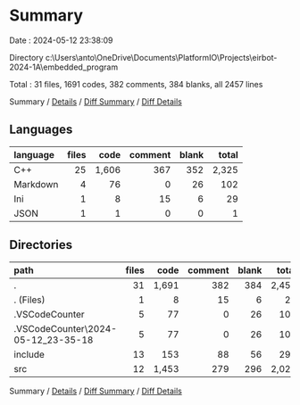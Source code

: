 # Summary

Date : 2024-05-12 23:38:09

Directory c:\\Users\\anto\\OneDrive\\Documents\\PlatformIO\\Projects\\eirbot-2024-1A\\embedded_program

Total : 31 files,  1691 codes, 382 comments, 384 blanks, all 2457 lines

Summary / [Details](details.md) / [Diff Summary](diff.md) / [Diff Details](diff-details.md)

## Languages
| language | files | code | comment | blank | total |
| :--- | ---: | ---: | ---: | ---: | ---: |
| C++ | 25 | 1,606 | 367 | 352 | 2,325 |
| Markdown | 4 | 76 | 0 | 26 | 102 |
| Ini | 1 | 8 | 15 | 6 | 29 |
| JSON | 1 | 1 | 0 | 0 | 1 |

## Directories
| path | files | code | comment | blank | total |
| :--- | ---: | ---: | ---: | ---: | ---: |
| . | 31 | 1,691 | 382 | 384 | 2,457 |
| . (Files) | 1 | 8 | 15 | 6 | 29 |
| .VSCodeCounter | 5 | 77 | 0 | 26 | 103 |
| .VSCodeCounter\\2024-05-12_23-35-18 | 5 | 77 | 0 | 26 | 103 |
| include | 13 | 153 | 88 | 56 | 297 |
| src | 12 | 1,453 | 279 | 296 | 2,028 |

Summary / [Details](details.md) / [Diff Summary](diff.md) / [Diff Details](diff-details.md)